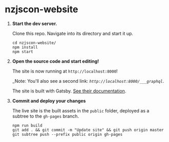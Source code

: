 # nzjscon-website

1.  **Start the dev server.**

    Clone this repo. Navigate into its directory and start it up.

    ```shell
    cd nzjscon-website/
    npm install
    npm start
    ```

2.  **Open the source code and start editing!**

    The site is now running at `http://localhost:8000`!

    _Note: You'll also see a second link: _`http://localhost:8000/___graphql`_.
    
    The site is built with Gatsby. [See their documentation](https://www.gatsbyjs.org/docs/).

3.  **Commit and deploy your changes**

    The live site is the built assets in the `public` folder, deployed as a 
    subtree to the `gh-pages` branch.
    
    ```shell
    npm run build
    git add . && git commit -m "Update site" && git push origin master
    git subtree push --prefix public origin gh-pages
    ```
